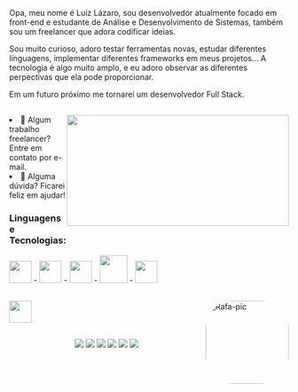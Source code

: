 Opa, meu nome é Luiz Lázaro, sou desenvolvedor atualmente focado em front-end e estudante de Análise e Desenvolvimento de Sistemas, também sou um freelancer que adora codificar ideias.

Sou muito curioso, adoro testar ferramentas novas, estudar diferentes linguagens, implementar diferentes frameworks em meus projetos... A tecnologia é algo muito amplo, e eu adoro observar as diferentes perpectivas que ela pode proporcionar.

Em um futuro próximo me tornarei um desenvolvedor Full Stack.

##

<div>
  <img align="right" height="200px" width="400px" src="https://github-readme-stats.vercel.app/api/top-langs/?username=LLazar0&layout=compact&langs_count=7&theme=blue"/>
  <li>🚀 Algum trabalho freelancer? Entre em contato por e-mail.</li>
  <li>🤔 Alguma dúvida? Ficarei feliz em ajudar!</li>
</div>
<div>
  <h3>Linguagens e Tecnologias:</h3>
  <img src="https://cdn.jsdelivr.net/gh/devicons/devicon/icons/css3/css3-original.svg" width="40px"/> - <img src="https://cdn.jsdelivr.net/gh/devicons/devicon/icons/javascript/javascript-original.svg" width="40px"/> - <img src="https://cdn.jsdelivr.net/gh/devicons/devicon/icons/html5/html5-original.svg" width="40px"/> - <img src="https://cdn.jsdelivr.net/gh/devicons/devicon/icons/java/java-original.svg" width="50px" /> - <img src="https://static-00.iconduck.com/assets.00/file-type-typescript-official-icon-256x256-aavrgmi0.png" width="40px" />
</div>

##

<img src="https://cdn.discordapp.com/attachments/949078043354333208/1179121530488229908/banner-github.png?ex=6578a17f&is=65662c7f&hm=3442e7722b6fd7208d314797f19d696cdbe2163f101ba8baee92f8dba4620ae6&" width="40px" />

<img align="right" alt="Rafa-pic" height="150" style="border-radius:50px;" src="https://cdn.discordapp.com/attachments/949078043354333208/999369678361210890/243d76ca61c6b856cd8baecec5f042f3.jpg">

##

<div align="center">
  <a href="https://www.youtube.com/channel/UCQOEoV2k9lQel1MgtuIgr4w" target="_blank"><img src="https://img.shields.io/badge/YouTube-FF0000?style=for-the-badge&logo=youtube&logoColor=white" target="_blank"></a>
    <a href="https://www.instagram.com/srluki_010/" target="_blank"><img src="https://img.shields.io/badge/-Instagram-%23E4405F?style=for-the-badge&logo=instagram&logoColor=white" target="_blank"></a>
   	<a href="" target="_blank"><img src="https://img.shields.io/badge/Twitch-9146FF?style=for-the-badge&logo=twitch&logoColor=white" target="_blank"></a>
   <a href="https://discord.gg/YwTTjJN9" target="_blank"><img src="https://img.shields.io/badge/Discord-7289DA?style=for-the-badge&logo=discord&logoColor=white" target="_blank"></a> 
    <a href = "mailto:luizlazaro005@gmail.com"><img src="https://img.shields.io/badge/-Gmail-%23333?style=for-the-badge&logo=gmail&logoColor=white" target="_blank"></a>
    <a href="https://www.linkedin.com/in/" target="_blank"><img src="https://img.shields.io/badge/-LinkedIn-%230077B5?style=for-the-badge&logo=linkedin&logoColor=white" target="_blank"></a>
 </div>
